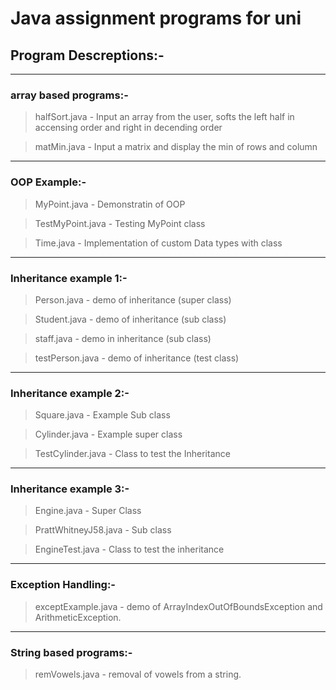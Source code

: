 # Java assignment programs for uni 

## Program Descreptions:-

-------------------------------------------------------------------------------------------------------------------------
### array based programs:-
> halfSort.java     - Input an array from the user, softs the left half in accensing order and right in decending order

> matMin.java       - Input a matrix and display the min of rows and column
-------------------------------------------------------------------------------------------------------------------------
### OOP Example:-
> MyPoint.java      - Demonstratin of OOP

> TestMyPoint.java  - Testing MyPoint class

> Time.java         - Implementation of custom Data types with class
-------------------------------------------------------------------------------------------------------------------------
### Inheritance example 1:-
> Person.java       - demo of inheritance (super class)

> Student.java      - demo of inheritance (sub class)

> staff.java        - demo in inheritance (sub class)

> testPerson.java   - demo of inheritance (test class)
-------------------------------------------------------------------------------------------------------------------------
### Inheritance example 2:-
> Square.java       - Example Sub class

> Cylinder.java     - Example super class

> TestCylinder.java - Class to test the Inheritance
-------------------------------------------------------------------------------------------------------------------------
### Inheritance example 3:-
> Engine.java           - Super Class

> PrattWhitneyJ58.java  - Sub class

> EngineTest.java       - Class to test the inheritance
-------------------------------------------------------------------------------------------------------------------------
### Exception Handling:-
> exceptExample.java    - demo of ArrayIndexOutOfBoundsException and ArithmeticException.
-------------------------------------------------------------------------------------------------------------------------
### String based programs:-
> remVowels.java        - removal of vowels from a string.
